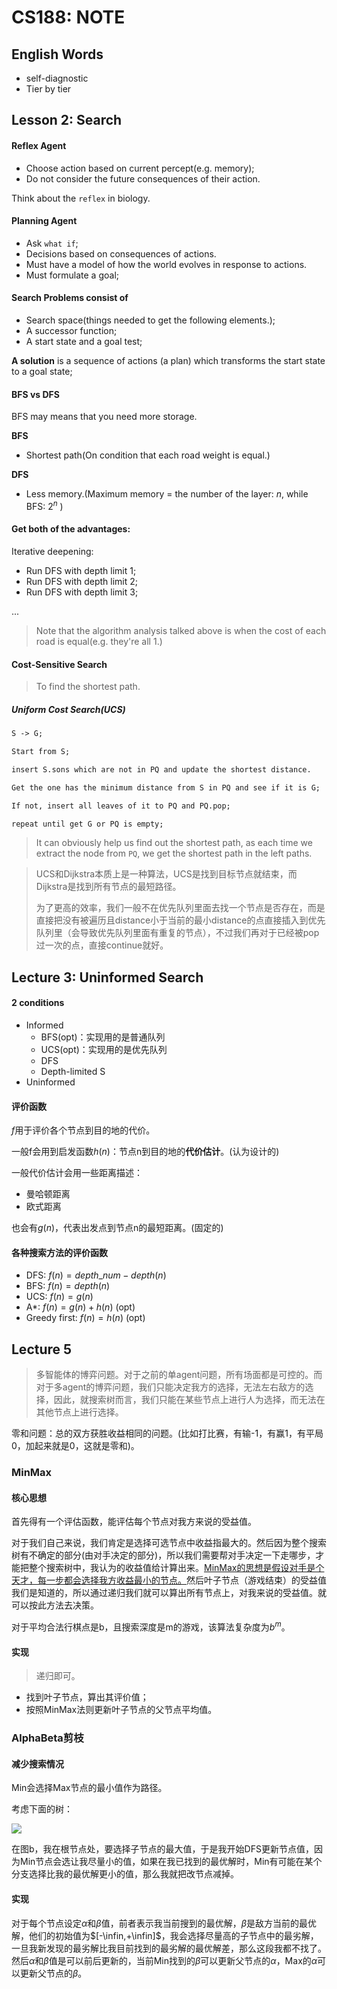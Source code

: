 # CS188: NOTE

## English Words

- self-diagnostic
- Tier by tier

## Lesson 2: Search

#### Reflex Agent

- Choose action based on current percept(e.g. memory);
- Do not consider the future consequences of their action.

Think about the `reflex` in biology.

#### Planning Agent

- Ask `what if`;
- Decisions based on consequences of actions.
- Must have a model of how the world evolves in response to actions.
- Must formulate a goal;

#### Search Problems consist of

- Search space(things needed to get the following elements.);
- A successor function;
- A start state and a goal test;

**A solution** is a sequence of actions (a plan) which transforms the start state to a goal state;

#### BFS vs DFS

BFS may means that you need more storage.

**BFS**

- Shortest path(On condition that each road weight is equal.)

**DFS**

- Less memory.(Maximum memory = the number of the layer: $n$, while BFS: $2^n$ )

#### Get both of the advantages:

Iterative deepening:

- Run DFS with depth limit 1;
- Run DFS with depth limit 2;
- Run DFS with depth limit 3;

...

> Note that the algorithm analysis talked above is when the cost of each road is equal(e.g. they're all 1.)

#### Cost-Sensitive Search

> To find the shortest path.

##### Uniform Cost Search(UCS)

```html
S -> G;

Start from S;

insert S.sons which are not in PQ and update the shortest distance.

Get the one has the minimum distance from S in PQ and see if it is G;

If not, insert all leaves of it to PQ and PQ.pop;

repeat until get G or PQ is empty;
```

> It can obviously help us find out the shortest path, as each time we extract the node from `PQ`, we get the shortest path in the left paths.

> UCS和Dijkstra本质上是一种算法，UCS是找到目标节点就结束，而Dijkstra是找到所有节点的最短路径。
>
> 为了更高的效率，我们一般不在优先队列里面去找一个节点是否存在，而是直接把没有被遍历且distance小于当前的最小distance的点直接插入到优先队列里（会导致优先队列里面有重复的节点），不过我们再对于已经被pop过一次的点，直接continue就好。

## Lecture 3: Uninformed Search

#### 2 conditions

- Informed
  - BFS(opt)：实现用的是普通队列
  - UCS(opt)：实现用的是优先队列
  - DFS
  - Depth-limited S
- Uninformed

#### 评价函数

$f$用于评价各个节点到目的地的代价。

一般f会用到启发函数$h(n)$：节点n到目的地的**代价估计**。(认为设计的)

一般代价估计会用一些距离描述：

- 曼哈顿距离
- 欧式距离

也会有$g(n)$，代表出发点到节点n的最短距离。(固定的)

#### 各种搜索方法的评价函数

- DFS: $f(n)=depth\_num-depth(n)$ 
- BFS: $f(n) = depth(n)$
- UCS: $f(n)=g(n)$
- A*: $f(n)=g(n)+h(n)$ (opt)
- Greedy first: $f(n)=h(n)$ (opt)



## Lecture 5

> 多智能体的博弈问题。对于之前的单agent问题，所有场面都是可控的。而对于多agent的博弈问题，我们只能决定我方的选择，无法左右敌方的选择，因此，就搜索树而言，我们只能在某些节点上进行人为选择，而无法在其他节点上进行选择。

零和问题：总的双方获胜收益相同的问题。(比如打比赛，有输-1，有赢1，有平局0，加起来就是0，这就是零和)。

### MinMax

#### 核心思想

首先得有一个评估函数，能评估每个节点对我方来说的受益值。

对于我们自己来说，我们肯定是选择可选节点中收益指最大的。然后因为整个搜索树有不确定的部分(由对手决定的部分)，所以我们需要帮对手决定一下走哪步，才能把整个搜索树中，我认为的收益值给计算出来。<u>MinMax的思想是假设对手是个天才，每一步都会选择我方收益最小的节点。</u>然后叶子节点（游戏结束）的受益值我们是知道的，所以通过递归我们就可以算出所有节点上，对我来说的受益值。就可以按此方法去决策。

对于平均合法行棋点是b，且搜索深度是m的游戏，该算法复杂度为$b^m$。

#### 实现

> 递归即可。

- 找到叶子节点，算出其评价值；
- 按照MinMax法则更新叶子节点的父节点平均值。

### AlphaBeta剪枝

#### 减少搜索情况

Min会选择Max节点的最小值作为路径。

考虑下面的树：

![](https://i.loli.net/2019/04/13/5cb1d371a3f81.png)



在图b，我在根节点处，要选择子节点的最大值，于是我开始DFS更新节点值，因为Min节点会选让我尽量小的值，如果在我已找到的最优解时，Min有可能在某个分支选择比我的最优解更小的值，那么我就把改节点减掉。

#### 实现

对于每个节点设定$\alpha$和$\beta$值，前者表示我当前搜到的最优解，$\beta$是敌方当前的最优解，他们的初始值为$[-\infin,+\infin]$，我会选择尽量高的子节点中的最劣解，一旦我新发现的最劣解比我目前找到的最劣解的最优解差，那么这段我都不找了。然后$\alpha$和$\beta$值是可以前后更新的，当前Min找到的$\beta$可以更新父节点的$\alpha$，Max的$\alpha$可以更新父节点的$\beta$。

